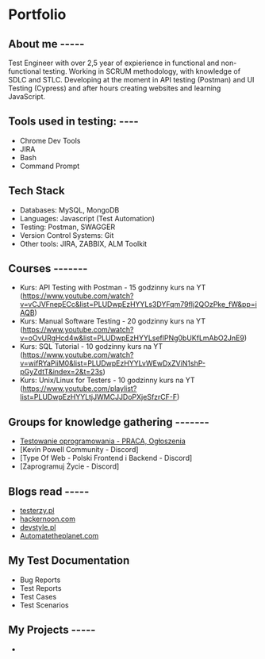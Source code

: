 # Portfolio

## About me -----

Test Engineer with over 2,5 year of expierience in functional and non-functional testing. Working in SCRUM methodology, with knowledge of SDLC and STLC. Developing at the moment in API testing (Postman) and UI Testing (Cypress) and after hours creating websites and learning JavaScript.


## Tools used in testing: ----

* Chrome Dev Tools
* JIRA
* Bash
* Command Prompt


## Tech Stack

* Databases: MySQL, MongoDB
* Languages: Javascript (Test Automation)
* Testing: Postman, SWAGGER
* Version Control Systems: Git
* Other tools: JIRA, ZABBIX, ALM Toolkit 

## Courses -------

* Kurs: API Testing with Postman - 15 godzinny kurs na YT (https://www.youtube.com/watch?v=vCJVFnepECc&list=PLUDwpEzHYYLs3DYFqm79fIj2QOzPke_fW&pp=iAQB)
* Kurs: Manual Software Testing - 20 godzinny kurs na YT (https://www.youtube.com/watch?v=oOvURgHcd4w&list=PLUDwpEzHYYLseflPNg0bUKfLmAbO2JnE9)
* Kurs: SQL Tutorial - 10 godzinny kurs na YT (https://www.youtube.com/watch?v=wifRYaPiiM0&list=PLUDwpEzHYYLvWEwDxZViN1shP-pGyZdtT&index=2&t=23s)
* Kurs: Unix/Linux for Testers - 10 godzinny kurs na YT (https://www.youtube.com/playlist?list=PLUDwpEzHYYLtjJWMCJJDoPXjeSfzrCF-F)


## Groups for knowledge gathering -------

* [Testowanie oprogramowania - PRACA, Ogłoszenia](https://www.facebook.com/groups/215557562210470/?ref=group_header)
* [Kevin Powell Community - Discord]
* [Type Of Web - Polski Frontend i Backend - Discord]
* [Zaprogramuj Życie - Discord]


## Blogs read -----

* [testerzy.pl](http://testerzy.pl)
* [hackernoon.com](https://hackernoon.com)
* [devstyle.pl](https://devstyle.pl/)
* [Automatetheplanet.com](https://www.automatetheplanet.com/blog/)

## My Test Documentation

* Bug Reports
* Test Reports
* Test Cases
* Test Scenarios

## My Projects -----

* 
